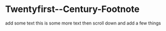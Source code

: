 Twentyfirst--Century-Footnote
=============================
add some text
this is some more text
then scroll down and add a few things

